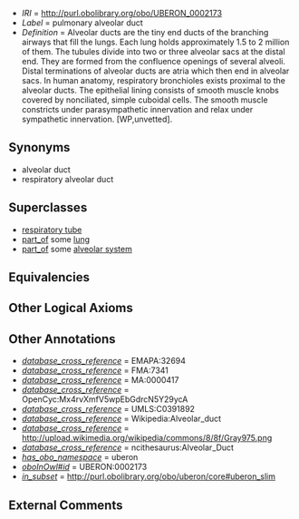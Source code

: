 * *IRI* = http://purl.obolibrary.org/obo/UBERON_0002173
 * *Label* = pulmonary alveolar duct
 * *Definition* = Alveolar ducts are the tiny end ducts of the branching airways that fill the lungs. Each lung holds approximately 1.5 to 2 million of them. The tubules divide into two or three alveolar sacs at the distal end. They are formed from the confluence openings of several alveoli. Distal terminations of alveolar ducts are atria which then end in alveolar sacs. In human anatomy, respiratory bronchioles exists proximal to the alveolar ducts. The epithelial lining consists of smooth muscle knobs covered by nonciliated, simple cuboidal cells. The smooth muscle constricts under parasympathetic innervation and relax under sympathetic innervation. [WP,unvetted].

## Synonyms

 * alveolar duct
 * respiratory alveolar duct

## Superclasses

 * [respiratory tube](../../UBERON/17/UBERON_0000117.md)
 * [part_of](../../BFO/50/BFO_0000050.md) some [lung](../../UBERON/48/UBERON_0002048.md)
 * [part_of](../../BFO/50/BFO_0000050.md) some [alveolar system](../../UBERON/24/UBERON_0006524.md)

## Equivalencies


## Other Logical Axioms


## Other Annotations

 * *[database_cross_reference](../../ef/oboInOwl#hasDbXref.md)* = EMAPA:32694
 * *[database_cross_reference](../../ef/oboInOwl#hasDbXref.md)* = FMA:7341
 * *[database_cross_reference](../../ef/oboInOwl#hasDbXref.md)* = MA:0000417
 * *[database_cross_reference](../../ef/oboInOwl#hasDbXref.md)* = OpenCyc:Mx4rvXmfV5wpEbGdrcN5Y29ycA
 * *[database_cross_reference](../../ef/oboInOwl#hasDbXref.md)* = UMLS:C0391892
 * *[database_cross_reference](../../ef/oboInOwl#hasDbXref.md)* = Wikipedia:Alveolar_duct
 * *[database_cross_reference](../../ef/oboInOwl#hasDbXref.md)* = http://upload.wikimedia.org/wikipedia/commons/8/8f/Gray975.png
 * *[database_cross_reference](../../ef/oboInOwl#hasDbXref.md)* = ncithesaurus:Alveolar_Duct
 * *[has_obo_namespace](../../ce/oboInOwl#hasOBONamespace.md)* = uberon
 * *[oboInOwl#id](../../id/oboInOwl#id.md)* = UBERON:0002173
 * *[in_subset](../../et/oboInOwl#inSubset.md)* = http://purl.obolibrary.org/obo/uberon/core#uberon_slim

## External Comments

